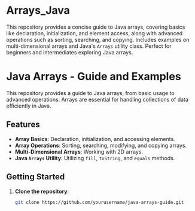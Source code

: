 # Arrays_Java
This repository provides a concise guide to Java arrays, covering basics like declaration, initialization, and element access, along with advanced operations such as sorting, searching, and copying. Includes examples on multi-dimensional arrays and Java's `Arrays` utility class. Perfect for beginners and intermediates exploring Java arrays.

# Java Arrays - Guide and Examples

This repository provides a guide to Java arrays, from basic usage to advanced operations. Arrays are essential for handling collections of data efficiently in Java.

## Features

- **Array Basics**: Declaration, initialization, and accessing elements.
- **Array Operations**: Sorting, searching, modifying, and copying arrays.
- **Multi-Dimensional Arrays**: Working with 2D arrays.
- **Java `Arrays` Utility**: Utilizing `fill`, `toString`, and `equals` methods.

## Getting Started

1. **Clone the repository**:
   ```bash
   git clone https://github.com/yourusername/java-arrays-guide.git
